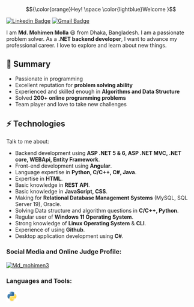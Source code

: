 $${\color{orange}Hey! \space \color{lightblue}Welcome }$$

[![Linkedin Badge](https://img.shields.io/badge/-mdmohimenmolla-blue?style=flat-square&logo=Linkedin&logoColor=white&link=https://www.linkedin.com/in/mohiiimen/)](https://www.linkedin.com/in/mohiiimen/) [![Gmail Badge](https://img.shields.io/badge/-mohimen.cs@gmail.com-c14438?style=flat-square&logo=Gmail&logoColor=white&link=mailto:mohimen.cs@gmail.com)](mailto:mohimen.cs.com)
<!-- [![Twitter Badge](https://img.shields.io/badge/-@_shiningflash-1ca0f1?style=flat-square&labelColor=1ca0f1&logo=twitter&logoColor=white&link=https://twitter.com/_shiningflash)](https://twitter.com/_shiningflash) [![Medium Badge](https://img.shields.io/badge/-@amirulislamalmamun-03a57a?style=flat-square&labelColor=000000&logo=Medium&link=https://medium.com/@amirulislamalmamun/)](https://medium.com/@amirulislamalmamun)  -->

<!-- ![short bio](me.png) -->
I am **Md. Mohimen Molla** 😃 from Dhaka, Bangladesh. I am a passionate problem solver. As a **.NET backend developer**, I want to advance my professional career. I love to explore and learn about new things.
  
## 👯 Summary

- Passionate in programming
- Excellent reputation for **problem solving ability**
- Experienced and skilled enough in **Algorithms and Data Structure**
- Solved **200+ online programming problems**
- Team player and love to take new challenges

## ⚡ Technologies

Talk to me about:

- Backend development using **ASP .NET 5 & 6, ASP .NET MVC, .NET core, WEBApi, Entity Framework**.
- Front-end development using **Angular**.
- Language expertise in **Python, C/C++, C#, Java**.
- Expertise in **HTML**.
- Basic knowledge in **REST API**.
- Basic knowledge in **JavaScript, CSS**.
- Making for **Relational Database Management Systems** (MySQL, SQL Server 19), Oracle.
- Solving Data structure and algorithm questions in **C/C++, Python**.
- Regular user of **Windows 11 Operating System**.
- Strong knowledge of **Linux Operating System** & **CLI**.
- Experience of using **Github**.
- Desktop application development using **C#**.

<h3 align="left">Social Media and Online Judge Profile:</h3>

<a href="https://codeforces.com/profile/Md_mohimen3" target="blank"><img align="center" src="https://img.icons8.com/external-tal-revivo-shadow-tal-revivo/48/000000/external-codeforces-programming-competitions-and-contests-programming-community-logo-shadow-tal-revivo.png" alt="Md_mohimen3" height="24" width="30" /></a> 

<h3 align="left">Languages and Tools:</h3>

<p align="left"> <a href="https://www.python.org" target="_blank"> <img src="https://raw.githubusercontent.com/devicons/devicon/master/icons/python/python-original.svg" alt="python" width="30" height="30"/> </a> 
<!-- <a href="https://www.djangoproject.com/" target="_blank"> <img src="https://raw.githubusercontent.com/devicons/devicon/master/icons/django/django-original.svg" alt="django" width="30" height="30"/> </a> <a href="https://flask.palletsprojects.com/" target="_blank"> <img src="https://www.vectorlogo.zone/logos/pocoo_flask/pocoo_flask-icon.svg" alt="flask" width="30" height="30"/> </a> <a href="https://www.java.com" target="_blank"> <img src="https://raw.githubusercontent.com/devicons/devicon/master/icons/java/java-original.svg" alt="java" width="30" height="30"/> </a> <a href="https://www.w3schools.com/cpp/" target="_blank"> <img src="https://raw.githubusercontent.com/devicons/devicon/master/icons/cplusplus/cplusplus-original.svg" alt="cplusplus" width="30" height="30"/> </a> <a href="https://developer.mozilla.org/en-US/docs/Web/JavaScript" target="_blank"> <img src="https://raw.githubusercontent.com/devicons/devicon/master/icons/javascript/javascript-original.svg" alt="javascript" width="30" height="30"/> </a> <a href="https://www.postgresql.org" target="_blank"> <img src="https://raw.githubusercontent.com/devicons/devicon/master/icons/postgresql/postgresql-original-wordmark.svg" alt="postgresql" width="30" height="30"/> </a> <a href="https://www.mysql.com/" target="_blank"> <img src="https://raw.githubusercontent.com/devicons/devicon/master/icons/mysql/mysql-original-wordmark.svg" alt="mysql" width="30" height="30"/> </a> <a href="https://git-scm.com/" target="_blank"> <img src="https://www.vectorlogo.zone/logos/git-scm/git-scm-icon.svg" alt="git" width="30" height="30"/> </a> <a href="https://www.docker.com/" target="_blank"> <img src="https://raw.githubusercontent.com/devicons/devicon/master/icons/docker/docker-original-wordmark.svg" alt="docker" width="30" height="30"/> </a> <a href="https://www.linux.org/" target="_blank"> <img src="https://raw.githubusercontent.com/devicons/devicon/master/icons/linux/linux-original.svg" alt="linux" width="30" height="30"/> </a> <a href="https://kubernetes.io" target="_blank"> <img src="https://www.vectorlogo.zone/logos/kubernetes/kubernetes-icon.svg" alt="kubernetes" width="30" height="30"/> </a> <a href="https://redis.io" target="_blank"> <img src="https://raw.githubusercontent.com/devicons/devicon/master/icons/redis/redis-original-wordmark.svg" alt="redis" width="30" height="30"/> </a> <a href="https://developer.android.com" target="_blank"> <img src="https://raw.githubusercontent.com/devicons/devicon/master/icons/android/android-original-wordmark.svg" alt="android" width="30" height="30"/> </a> <a href="https://www.mongodb.com/" target="_blank"> <img src="https://raw.githubusercontent.com/devicons/devicon/master/icons/mongodb/mongodb-original-wordmark.svg" alt="mongodb" width="30" height="30"/> </a> <a href="https://postman.com" target="_blank"> <img src="https://www.vectorlogo.zone/logos/getpostman/getpostman-icon.svg" alt="postman" width="30" height="30"/> </a> <a href="https://www.rabbitmq.com" target="_blank"> <img src="https://www.vectorlogo.zone/logos/rabbitmq/rabbitmq-icon.svg" alt="rabbitMQ" width="30" height="30"/> </a> <a href="https://reactjs.org/" target="_blank"> <img src="https://raw.githubusercontent.com/devicons/devicon/master/icons/react/react-original-wordmark.svg" alt="react" width="30" height="30"/> </a> <a href="https://www.tensorflow.org" target="_blank"> <img src="https://www.vectorlogo.zone/logos/tensorflow/tensorflow-icon.svg" alt="tensorflow" width="30" height="30"/> </a> --> </p>
